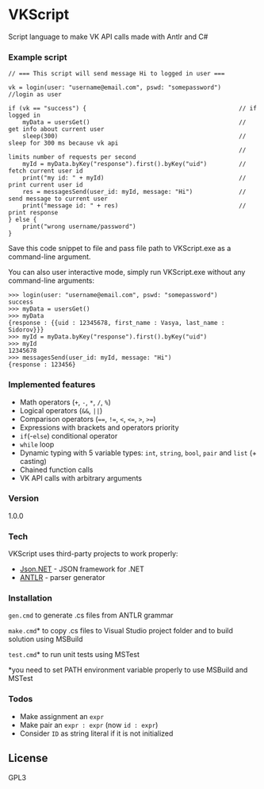 # VKScript
Script language to make VK API calls made with Antlr and C#

### Example script

```VKScript
// === This script will send message Hi to logged in user ===

vk = login(user: "username@email.com", pswd: "somepassword")     //login as user

if (vk == "success") {                                           // if logged in
	myData = usersGet()                                          // get info about current user
	sleep(300)                                                   // sleep for 300 ms because vk api 
	                                                             // limits number of requests per second
	myId = myData.byKey("response").first().byKey("uid")         // fetch current user id
	print("my id: " + myId)                                      // print current user id
	res = messagesSend(user_id: myId, message: "Hi")             // send message to current user
	print("message id: " + res)                                  // print response
} else {
	print("wrong username/password")
}
```

Save this code snippet to file and pass file path to VKScript.exe as a command-line argument.

You can also user interactive mode, simply run VKScript.exe without any command-line arguments:

```VKScript
>>> login(user: "username@email.com", pswd: "somepassword")
success
>>> myData = usersGet()
>>> myData
{response : {{uid : 12345678, first_name : Vasya, last_name : Sidorov}}}
>>> myId = myData.byKey("response").first().byKey("uid")
>>> myId
12345678
>>> messagesSend(user_id: myId, message: "Hi")
{response : 123456}
```

### Implemented features
- Math operators (`+`, `-`, `*`, `/`, `%`)
- Logical operators (`&&`, `||`)
- Comparison operators (`==`, `!=`, `<`, `<=`, `>`, `>=`)
- Expressions with brackets and operators priority
- `if`(-`else`) conditional operator
- `while` loop
- Dynamic typing with 5 variable types: `int`, `string`, `bool`, `pair` and `list` (+ casting)
- Chained function calls
- VK API calls with arbitrary arguments


### Version
1.0.0

### Tech

VKScript uses third-party projects to work properly:

* [Json.NET] - JSON framework for .NET
* [ANTLR] - parser generator

### Installation

`gen.cmd` to generate .cs files from ANTLR grammar

`make.cmd`* to copy .cs files to Visual Studio project folder and to build solution using MSBuild

`test.cmd`* to run unit tests using MSTest

\*you need to set PATH environment variable properly to use MSBuild and MSTest

### Todos

- Make assignment an `expr`
- Make pair an `expr : expr` (now `id : expr`)
- Consider `ID` as string literal if it is not initialized

License
----

GPL3


[Json.NET]: <http://www.newtonsoft.com/json>
[ANTLR]: <http://www.antlr.org>
